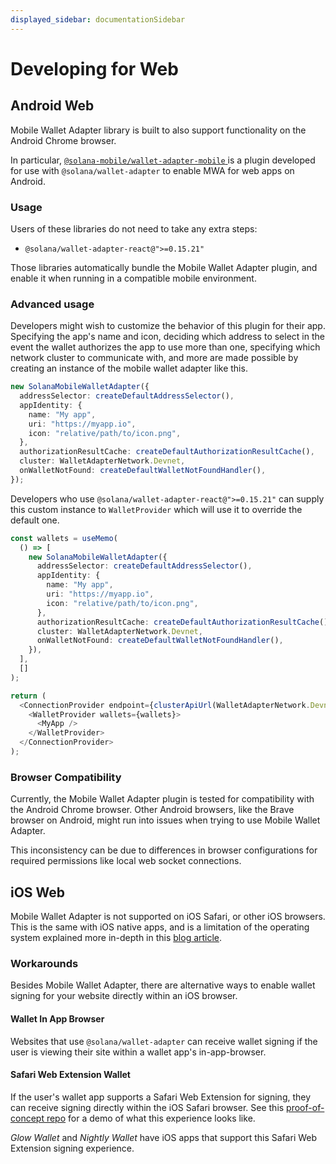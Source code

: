 ```yaml
---
displayed_sidebar: documentationSidebar
---
```


# Developing for Web

## Android Web

Mobile Wallet Adapter library is built to also support functionality on the Android Chrome browser.

In particular, [`@solana-mobile/wallet-adapter-mobile` ](https://github.com/solana-mobile/mobile-wallet-adapter/tree/main/js/packages/wallet-adapter-mobile) is a plugin developed for use with `@solana/wallet-adapter` to enable MWA for web apps on Android.

### Usage

Users of these libraries do not need to take any extra steps:

- `@solana/wallet-adapter-react@">=0.15.21"`

Those libraries automatically bundle the Mobile Wallet Adapter plugin, and enable it when running in a compatible mobile environment.

### Advanced usage

Developers might wish to customize the behavior of this plugin for their app. Specifying the app's name and icon, deciding which address to select in the event the wallet authorizes the app to use more than one, specifying which network cluster to communicate with, and more are made possible by creating an instance of the mobile wallet adapter like this.

```ts
new SolanaMobileWalletAdapter({
  addressSelector: createDefaultAddressSelector(),
  appIdentity: {
    name: "My app",
    uri: "https://myapp.io",
    icon: "relative/path/to/icon.png",
  },
  authorizationResultCache: createDefaultAuthorizationResultCache(),
  cluster: WalletAdapterNetwork.Devnet,
  onWalletNotFound: createDefaultWalletNotFoundHandler(),
});
```

Developers who use `@solana/wallet-adapter-react@">=0.15.21"` can supply this custom instance to `WalletProvider` which will use it to override the default one.

```ts
const wallets = useMemo(
  () => [
    new SolanaMobileWalletAdapter({
      addressSelector: createDefaultAddressSelector(),
      appIdentity: {
        name: "My app",
        uri: "https://myapp.io",
        icon: "relative/path/to/icon.png",
      },
      authorizationResultCache: createDefaultAuthorizationResultCache(),
      cluster: WalletAdapterNetwork.Devnet,
      onWalletNotFound: createDefaultWalletNotFoundHandler(),
    }),
  ],
  []
);

return (
  <ConnectionProvider endpoint={clusterApiUrl(WalletAdapterNetwork.Devnet)}>
    <WalletProvider wallets={wallets}>
      <MyApp />
    </WalletProvider>
  </ConnectionProvider>
);
```

### Browser Compatibility

Currently, the Mobile Wallet Adapter plugin is tested for compatibility with the Android Chrome browser. Other Android browsers, like the Brave browser on Android, might run into issues when trying to use Mobile Wallet Adapter.

This inconsistency can be due to differences in browser configurations for required permissions like local web socket connections.

## iOS Web

Mobile Wallet Adapter is not supported on iOS Safari, or other iOS browsers. This is the same with iOS native apps, and is a limitation of the operating system explained more in-depth in this [blog article](/blog/ios-wallet-signing#mobile-wallet-adapter).

### Workarounds

Besides Mobile Wallet Adapter, there are alternative ways to enable wallet signing for your website directly within an iOS browser.

#### Wallet In App Browser

Websites that use `@solana/wallet-adapter` can receive wallet signing if the user is viewing their site within a wallet app's in-app-browser.

#### Safari Web Extension Wallet

If the user's wallet app supports a Safari Web Extension for signing, they can receive signing directly within the iOS Safari browser. See
this [proof-of-concept repo](https://github.com/solana-mobile/SolanaSafariWalletExtension) for a demo of what this experience looks like.

_Glow Wallet_ and _Nightly Wallet_ have iOS apps that support this Safari Web Extension signing experience.

